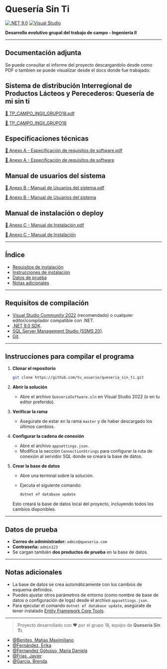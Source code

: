# Quesería Sin Ti

[![.NET 9.0](https://img.shields.io/badge/.NET-9.0-blue)](https://dotnet.microsoft.com/en-us/download/dotnet/9.0)
[![Visual Studio](https://img.shields.io/badge/Visual%20Studio-2022-blueviolet)](https://visualstudio.microsoft.com/es/vs/community/)

**Desarrollo evolutivo grupal del trabajo de campo - Ingeniería II**

---

## Documentación adjunta

Se puede consultar el informe del proyecto descargandolo desde como PDF o tambien se puede visualizar desde el docs donde fue trabajado:  

## Sistema de distribución Interregional de Productos Lácteos y Perecederos: Quesería de mi sin ti
[📕 TP_CAMPO_INGII_GRUPO18.pdf](https://github.com/user-attachments/files/20957699/TP_CAMPO_INGII_GRUPO18.pdf)

[📄 TP_CAMPO_INGII_GRUPO18](https://docs.google.com/document/d/1q1q4YK9CjiVzTxsMG3UJMWTDZiDApDBMp7EpSyL-W08)

## Especificaciones técnicas
[📕 Anexo A - Especificación de requisitos de software.pdf](https://github.com/user-attachments/files/20957702/Anexo.A.-.Especificacion.de.requisitos.de.software.pdf)

[📄 Anexo A - Especificación de requisitos de software](https://docs.google.com/document/d/1r4YtS40HzI-2vpxS8yR0lnXoeCffKpYxMD-9qLdLkgk)

## Manual de usuarios del sistema
[📕 Anexo B - Manual de Usuarios del sistema.pdf](https://github.com/user-attachments/files/20957705/Anexo.B.-.Manual.de.Usuarios.del.sistema.pdf)

[📄 Anexo B - Manual de Usuarios del sistema](https://docs.google.com/document/d/1ISNBfmT0RDMhdWYi4iXNaubQ6_ZmsB3sbKkk6siQ_Qk)

## Manual de instalación o deploy
[📕 Anexo C - Manual de Instalación.pdf](https://github.com/user-attachments/files/20957706/Anexo.C.-.Manual.de.Instalacion.pdf)

[📄 Anexo C - Manual de Instalación](https://docs.google.com/document/d/11z-tuhpAYrXOA_YjaHoHbtV4fLeSK5O-RNzcZeij0uE)

---

## Índice

- [Requisitos de instalación](#requisitos-de-instalación)
- [Instrucciones de instalación](#instrucciones-de-instalación)
- [Datos de prueba](#datos-de-prueba)
- [Notas adicionales](#notas-adicionales)

---

## Requisitos de compilación

- [Visual Studio Community 2022](https://visualstudio.microsoft.com/es/vs/community/) (recomendado) o cualquier editor/compilador compatible con .NET.
- [.NET 9.0 SDK](https://dotnet.microsoft.com/en-us/download/dotnet/9.0).
- [SQL Server Management Studio (SSMS 20)](https://learn.microsoft.com/en-us/sql/ssms/download-sql-server-management-studio-ssms).
- [Git](https://git-scm.com/).

---

## Instrucciones para compilar el programa

1. **Clonar el repositorio**

   ```bash
   git clone https://github.com/tu_usuario/queseria_sin_ti.git


2. **Abrir la solución**

   - Abre el archivo `QueseriaSoftware.sln` en Visual Studio 2022 (o en tu editor preferido).

3. **Verificar la rama**

   - Asegúrate de estar en la rama `master` y de haber descargado los últimos cambios.

4. **Configurar la cadena de conexión**

   - Abre el archivo `appsettings.json`.
   - Modifica la sección `ConnectionStrings` para configurar la ruta de conexión al servidor SQL donde se creará la base de datos.

5. **Crear la base de datos**

   - Abre una terminal sobre la solución.
   - Ejecuta el siguiente comando:

     ```bash
     dotnet ef database update
     ```

   Esto creará la base de datos local del proyecto, incluyendo todos los cambios disponibles.

---

## Datos de prueba

- **Correo de administrador:** `admin@queseria.com`
- **Contraseña:** `admin123`
- Se cargan también **dos productos de prueba** en la base de datos.

---

## Notas adicionales

- La base de datos se crea automáticamente con los cambios de esquema definidos.
- Puedes ajustar otros parámetros de entorno (como nombre de base de datos o configuración de logs) desde el archivo `appsettings.json`.
- Para ejecutar el comando `dotnet ef database update`, asegúrate de tener instalado [Entity Framework Core Tools](https://learn.microsoft.com/en-us/ef/core/cli/dotnet).

---

> Proyecto desarrollado con ❤️ por el grupo 18, equipo de **Quesería Sin Ti**.
- [@Benites, Matias Maximiliano](https://github.com/Matiasbenites)
- [@Fernández, Erika ](https://github.com/erika00f)
- [@Fernandez Gotusso, Maria Daniela ](https://github.com/yoquienmas)
- [@Frias, Javier](https://github.com/spuk0)
- [@Garcia, Brenda](https://github.com/BrendaGarcia3)
